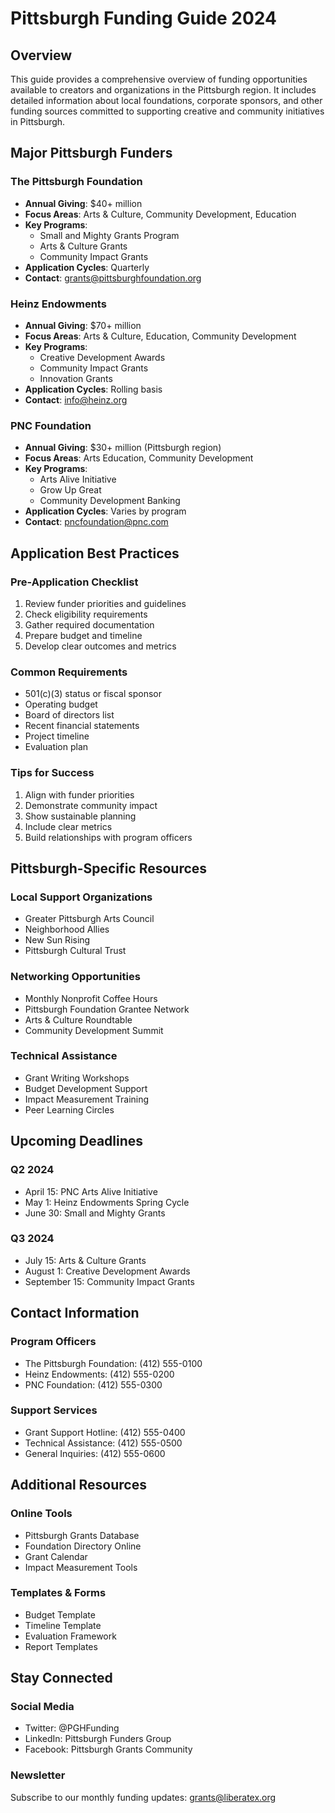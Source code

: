 # Pittsburgh Funding Guide 2024

## Overview
This guide provides a comprehensive overview of funding opportunities available to creators and organizations in the Pittsburgh region. It includes detailed information about local foundations, corporate sponsors, and other funding sources committed to supporting creative and community initiatives in Pittsburgh.

## Major Pittsburgh Funders

### The Pittsburgh Foundation
- **Annual Giving**: $40+ million
- **Focus Areas**: Arts & Culture, Community Development, Education
- **Key Programs**:
  - Small and Mighty Grants Program
  - Arts & Culture Grants
  - Community Impact Grants
- **Application Cycles**: Quarterly
- **Contact**: grants@pittsburghfoundation.org

### Heinz Endowments
- **Annual Giving**: $70+ million
- **Focus Areas**: Arts & Culture, Education, Community Development
- **Key Programs**:
  - Creative Development Awards
  - Community Impact Grants
  - Innovation Grants
- **Application Cycles**: Rolling basis
- **Contact**: info@heinz.org

### PNC Foundation
- **Annual Giving**: $30+ million (Pittsburgh region)
- **Focus Areas**: Arts Education, Community Development
- **Key Programs**:
  - Arts Alive Initiative
  - Grow Up Great
  - Community Development Banking
- **Application Cycles**: Varies by program
- **Contact**: pncfoundation@pnc.com

## Application Best Practices

### Pre-Application Checklist
1. Review funder priorities and guidelines
2. Check eligibility requirements
3. Gather required documentation
4. Prepare budget and timeline
5. Develop clear outcomes and metrics

### Common Requirements
- 501(c)(3) status or fiscal sponsor
- Operating budget
- Board of directors list
- Recent financial statements
- Project timeline
- Evaluation plan

### Tips for Success
1. Align with funder priorities
2. Demonstrate community impact
3. Show sustainable planning
4. Include clear metrics
5. Build relationships with program officers

## Pittsburgh-Specific Resources

### Local Support Organizations
- Greater Pittsburgh Arts Council
- Neighborhood Allies
- New Sun Rising
- Pittsburgh Cultural Trust

### Networking Opportunities
- Monthly Nonprofit Coffee Hours
- Pittsburgh Foundation Grantee Network
- Arts & Culture Roundtable
- Community Development Summit

### Technical Assistance
- Grant Writing Workshops
- Budget Development Support
- Impact Measurement Training
- Peer Learning Circles

## Upcoming Deadlines

### Q2 2024
- April 15: PNC Arts Alive Initiative
- May 1: Heinz Endowments Spring Cycle
- June 30: Small and Mighty Grants

### Q3 2024
- July 15: Arts & Culture Grants
- August 1: Creative Development Awards
- September 15: Community Impact Grants

## Contact Information

### Program Officers
- The Pittsburgh Foundation: (412) 555-0100
- Heinz Endowments: (412) 555-0200
- PNC Foundation: (412) 555-0300

### Support Services
- Grant Support Hotline: (412) 555-0400
- Technical Assistance: (412) 555-0500
- General Inquiries: (412) 555-0600

## Additional Resources

### Online Tools
- Pittsburgh Grants Database
- Foundation Directory Online
- Grant Calendar
- Impact Measurement Tools

### Templates & Forms
- Budget Template
- Timeline Template
- Evaluation Framework
- Report Templates

## Stay Connected

### Social Media
- Twitter: @PGHFunding
- LinkedIn: Pittsburgh Funders Group
- Facebook: Pittsburgh Grants Community

### Newsletter
Subscribe to our monthly funding updates:
grants@liberatex.org 
